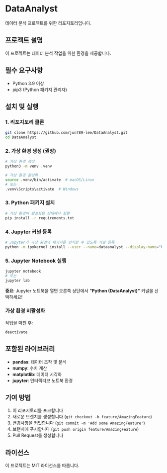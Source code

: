 # DataAnalyst

데이터 분석 프로젝트를 위한 리포지토리입니다.

## 프로젝트 설명

이 프로젝트는 데이터 분석 작업을 위한 환경을 제공합니다.

## 필수 요구사항

- Python 3.9 이상
- pip3 (Python 패키지 관리자)

## 설치 및 실행

### 1. 리포지토리 클론
```bash
git clone https://github.com/jun789-lee/DataAnalyst.git
cd DataAnalyst
```

### 2. 가상 환경 생성 (권장)
```bash
# 가상 환경 생성
python3 -m venv .venv

# 가상 환경 활성화
source .venv/bin/activate  # macOS/Linux
# 또는
.venv\Scripts\activate  # Windows
```

### 3. Python 패키지 설치
```bash
# 가상 환경이 활성화된 상태에서 실행
pip install -r requirements.txt
```

### 4. Jupyter 커널 등록
```bash
# Jupyter가 가상 환경의 패키지를 인식할 수 있도록 커널 등록
python -m ipykernel install --user --name=dataanalyst --display-name="Python (DataAnalyst)"
```

### 5. Jupyter Notebook 실행
```bash
jupyter notebook
# 또는
jupyter lab
```

**중요**: Jupyter 노트북을 열면 오른쪽 상단에서 **"Python (DataAnalyst)"** 커널을 선택하세요!

### 가상 환경 비활성화
작업을 마친 후:
```bash
deactivate
```

## 포함된 라이브러리

- **pandas**: 데이터 조작 및 분석
- **numpy**: 수치 계산
- **matplotlib**: 데이터 시각화
- **jupyter**: 인터랙티브 노트북 환경

## 기여 방법

1. 이 리포지토리를 포크합니다
2. 새로운 브랜치를 생성합니다 (`git checkout -b feature/AmazingFeature`)
3. 변경사항을 커밋합니다 (`git commit -m 'Add some AmazingFeature'`)
4. 브랜치에 푸시합니다 (`git push origin feature/AmazingFeature`)
5. Pull Request를 생성합니다

## 라이선스

이 프로젝트는 MIT 라이선스를 따릅니다.

